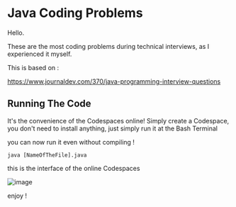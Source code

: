 # Java Coding Problems

Hello. 

These are the most coding problems during
technical interviews, as I experienced it myself.

This is based on :

https://www.journaldev.com/370/java-programming-interview-questions

## Running The Code

It's the convenience of the Codespaces online!
Simply create a Codespace, you don't need to install
anything, just simply run it at the Bash Terminal

you can now run it even without compiling !

```
java [NameOfTheFile].java
```

this is the interface of the online Codespaces

![image](https://user-images.githubusercontent.com/47092464/182785921-838bd0e5-2707-4e08-8a0b-9127afba6866.png)

enjoy !
